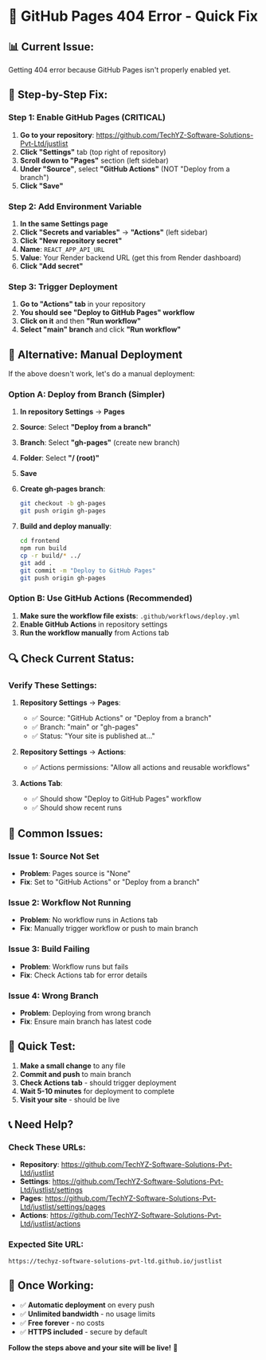 # 🚨 GitHub Pages 404 Error - Quick Fix

## 📊 **Current Issue:**
Getting 404 error because GitHub Pages isn't properly enabled yet.

## 🔧 **Step-by-Step Fix:**

### **Step 1: Enable GitHub Pages (CRITICAL)**

1. **Go to your repository**: https://github.com/TechYZ-Software-Solutions-Pvt-Ltd/justlist
2. **Click "Settings"** tab (top right of repository)
3. **Scroll down to "Pages"** section (left sidebar)
4. **Under "Source"**, select **"GitHub Actions"** (NOT "Deploy from a branch")
5. **Click "Save"**

### **Step 2: Add Environment Variable**

1. **In the same Settings page**
2. **Click "Secrets and variables"** → **"Actions"** (left sidebar)
3. **Click "New repository secret"**
4. **Name**: `REACT_APP_API_URL`
5. **Value**: Your Render backend URL (get this from Render dashboard)
6. **Click "Add secret"**

### **Step 3: Trigger Deployment**

1. **Go to "Actions" tab** in your repository
2. **You should see "Deploy to GitHub Pages" workflow**
3. **Click on it** and then **"Run workflow"**
4. **Select "main" branch** and click **"Run workflow"**

## 🎯 **Alternative: Manual Deployment**

If the above doesn't work, let's do a manual deployment:

### **Option A: Deploy from Branch (Simpler)**

1. **In repository Settings** → **Pages**
2. **Source**: Select **"Deploy from a branch"**
3. **Branch**: Select **"gh-pages"** (create new branch)
4. **Folder**: Select **"/ (root)"**
5. **Save**

2. **Create gh-pages branch**:
   ```bash
   git checkout -b gh-pages
   git push origin gh-pages
   ```

3. **Build and deploy manually**:
   ```bash
   cd frontend
   npm run build
   cp -r build/* ../
   git add .
   git commit -m "Deploy to GitHub Pages"
   git push origin gh-pages
   ```

### **Option B: Use GitHub Actions (Recommended)**

1. **Make sure the workflow file exists**: `.github/workflows/deploy.yml`
2. **Enable GitHub Actions** in repository settings
3. **Run the workflow manually** from Actions tab

## 🔍 **Check Current Status:**

### **Verify These Settings:**

1. **Repository Settings** → **Pages**:
   - ✅ Source: "GitHub Actions" or "Deploy from a branch"
   - ✅ Branch: "main" or "gh-pages"
   - ✅ Status: "Your site is published at..."

2. **Repository Settings** → **Actions**:
   - ✅ Actions permissions: "Allow all actions and reusable workflows"

3. **Actions Tab**:
   - ✅ Should show "Deploy to GitHub Pages" workflow
   - ✅ Should show recent runs

## 🚨 **Common Issues:**

### **Issue 1: Source Not Set**
- **Problem**: Pages source is "None"
- **Fix**: Set to "GitHub Actions" or "Deploy from a branch"

### **Issue 2: Workflow Not Running**
- **Problem**: No workflow runs in Actions tab
- **Fix**: Manually trigger workflow or push to main branch

### **Issue 3: Build Failing**
- **Problem**: Workflow runs but fails
- **Fix**: Check Actions tab for error details

### **Issue 4: Wrong Branch**
- **Problem**: Deploying from wrong branch
- **Fix**: Ensure main branch has latest code

## 🎯 **Quick Test:**

1. **Make a small change** to any file
2. **Commit and push** to main branch
3. **Check Actions tab** - should trigger deployment
4. **Wait 5-10 minutes** for deployment to complete
5. **Visit your site** - should be live

## 📞 **Need Help?**

### **Check These URLs:**
- **Repository**: https://github.com/TechYZ-Software-Solutions-Pvt-Ltd/justlist
- **Settings**: https://github.com/TechYZ-Software-Solutions-Pvt-Ltd/justlist/settings
- **Pages**: https://github.com/TechYZ-Software-Solutions-Pvt-Ltd/justlist/settings/pages
- **Actions**: https://github.com/TechYZ-Software-Solutions-Pvt-Ltd/justlist/actions

### **Expected Site URL:**
`https://techyz-software-solutions-pvt-ltd.github.io/justlist`

## 🎊 **Once Working:**

- ✅ **Automatic deployment** on every push
- ✅ **Unlimited bandwidth** - no usage limits
- ✅ **Free forever** - no costs
- ✅ **HTTPS included** - secure by default

**Follow the steps above and your site will be live!** 🚀
